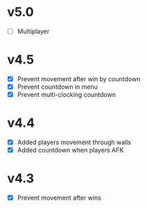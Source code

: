# v5.0
- [ ] Multiplayer

# v4.5
- [x] Prevent movement after win by countdown
- [x] Prevent countdown in menu
- [x] Prevent multi-clocking countdown 

# v4.4
- [x] Added players movement through walls
- [x] Added countdown when players AFK

# v4.3
- [x] Prevent movement after wins
